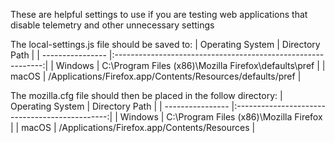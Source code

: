 These are helpful settings to use if you are testing web applications that disable telemetry and other unnecessary settings


The local-settings.js file should be saved to:
| Operating System | Directory Path                                               | 
| ---------------- |:------------------------------------------------------------:|
| Windows          | C:\Program Files (x86)\Mozilla Firefox\defaults\pref         |
| macOS            | /Applications/Firefox.app/Contents/Resources/defaults/pref   |



The mozilla.cfg file should then be placed in the follow directory:
| Operating System | Directory Path                                 | 
| ---------------- |:----------------------------------------------:|
| Windows          | C:\Program Files (x86)\Mozilla Firefox         |
| macOS            | /Applications/Firefox.app/Contents/Resources   |
